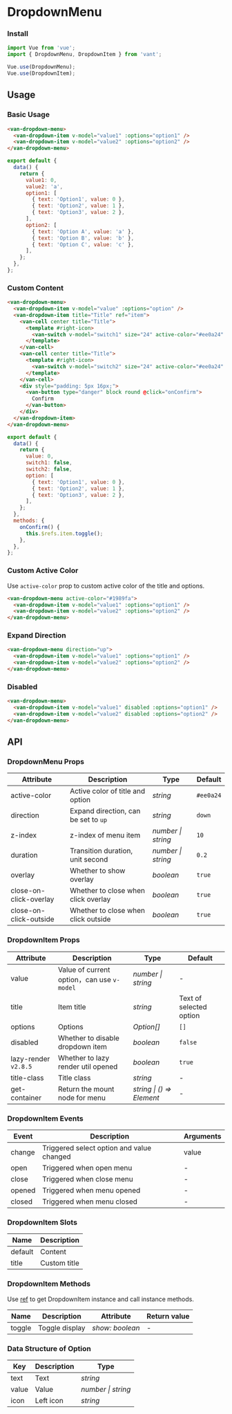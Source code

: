 # DropdownMenu

### Install

```js
import Vue from 'vue';
import { DropdownMenu, DropdownItem } from 'vant';

Vue.use(DropdownMenu);
Vue.use(DropdownItem);
```

## Usage

### Basic Usage

```html
<van-dropdown-menu>
  <van-dropdown-item v-model="value1" :options="option1" />
  <van-dropdown-item v-model="value2" :options="option2" />
</van-dropdown-menu>
```

```js
export default {
  data() {
    return {
      value1: 0,
      value2: 'a',
      option1: [
        { text: 'Option1', value: 0 },
        { text: 'Option2', value: 1 },
        { text: 'Option3', value: 2 },
      ],
      option2: [
        { text: 'Option A', value: 'a' },
        { text: 'Option B', value: 'b' },
        { text: 'Option C', value: 'c' },
      ],
    };
  },
};
```

### Custom Content

```html
<van-dropdown-menu>
  <van-dropdown-item v-model="value" :options="option" />
  <van-dropdown-item title="Title" ref="item">
    <van-cell center title="Title">
      <template #right-icon>
        <van-switch v-model="switch1" size="24" active-color="#ee0a24" />
      </template>
    </van-cell>
    <van-cell center title="Title">
      <template #right-icon>
        <van-switch v-model="switch2" size="24" active-color="#ee0a24" />
      </template>
    </van-cell>
    <div style="padding: 5px 16px;">
      <van-button type="danger" block round @click="onConfirm">
        Confirm
      </van-button>
    </div>
  </van-dropdown-item>
</van-dropdown-menu>
```

```js
export default {
  data() {
    return {
      value: 0,
      switch1: false,
      switch2: false,
      option: [
        { text: 'Option1', value: 0 },
        { text: 'Option2', value: 1 },
        { text: 'Option3', value: 2 },
      ],
    };
  },
  methods: {
    onConfirm() {
      this.$refs.item.toggle();
    },
  },
};
```

### Custom Active Color

Use `active-color` prop to custom active color of the title and options.

```html
<van-dropdown-menu active-color="#1989fa">
  <van-dropdown-item v-model="value1" :options="option1" />
  <van-dropdown-item v-model="value2" :options="option2" />
</van-dropdown-menu>
```

### Expand Direction

```html
<van-dropdown-menu direction="up">
  <van-dropdown-item v-model="value1" :options="option1" />
  <van-dropdown-item v-model="value2" :options="option2" />
</van-dropdown-menu>
```

### Disabled

```html
<van-dropdown-menu>
  <van-dropdown-item v-model="value1" disabled :options="option1" />
  <van-dropdown-item v-model="value2" disabled :options="option2" />
</van-dropdown-menu>
```

## API

### DropdownMenu Props

| Attribute | Description | Type | Default |
| --- | --- | --- | --- |
| active-color | Active color of title and option | _string_ | `#ee0a24` |
| direction | Expand direction, can be set to `up` | _string_ | `down` |
| z-index | z-index of menu item | _number \| string_ | `10` |
| duration | Transition duration, unit second | _number \| string_ | `0.2` |
| overlay | Whether to show overlay | _boolean_ | `true` |
| close-on-click-overlay | Whether to close when click overlay | _boolean_ | `true` |
| close-on-click-outside | Whether to close when click outside | _boolean_ | `true` |

### DropdownItem Props

| Attribute | Description | Type | Default |
| --- | --- | --- | --- |
| value | Value of current option，can use `v-model` | _number \| string_ | - |
| title | Item title | _string_ | Text of selected option |
| options | Options | _Option[]_ | `[]` |
| disabled | Whether to disable dropdown item | _boolean_ | `false` |
| lazy-render `v2.8.5` | Whether to lazy render util opened | _boolean_ | `true` |
| title-class | Title class | _string_ | - |
| get-container | Return the mount node for menu | _string \| () => Element_ | - |

### DropdownItem Events

| Event  | Description                               | Arguments |
| ------ | ----------------------------------------- | --------- |
| change | Triggered select option and value changed | value     |
| open   | Triggered when open menu                  | -         |
| close  | Triggered when close menu                 | -         |
| opened | Triggered when menu opened                | -         |
| closed | Triggered when menu closed                | -         |

### DropdownItem Slots

| Name    | Description  |
| ------- | ------------ |
| default | Content      |
| title   | Custom title |

### DropdownItem Methods

Use [ref](https://vuejs.org/v2/api/#ref) to get DropdownItem instance and call instance methods.

| Name   | Description    | Attribute       | Return value |
| ------ | -------------- | --------------- | ------------ |
| toggle | Toggle display | _show: boolean_ | -            |

### Data Structure of Option

| Key   | Description | Type               |
| ----- | ----------- | ------------------ |
| text  | Text        | _string_           |
| value | Value       | _number \| string_ |
| icon  | Left icon   | _string_           |

